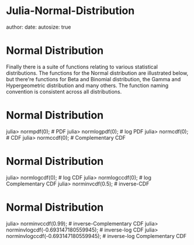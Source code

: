 Julia-Normal-Distribution
========================================================
author: 
date: 
autosize: true

Normal Distribution
========================================================


Finally there is a suite of functions relating to various statistical distributions. The functions for the Normal distribution are illustrated below, but there're functions for Beta and Binomial distribution, the Gamma and Hypergeometric distribution and many others. The function naming convention is consistent across all distributions.

Normal Distribution
========================================================

julia> normpdf(0);                         # PDF
julia> normlogpdf(0);                      # log PDF
julia> normcdf(0);                         # CDF
julia> normccdf(0);                        # Complementary CDF

Normal Distribution
========================================================

julia> normlogcdf(0);                      # log CDF
julia> normlogccdf(0);                     # log Complementary CDF
julia> norminvcdf(0.5);                    # inverse-CDF

Normal Distribution
========================================================

julia> norminvccdf(0.99);                  # inverse-Complementary CDF
julia> norminvlogcdf(-0.693147180559945);  # inverse-log CDF
julia> norminvlogccdf(-0.693147180559945); # inverse-log Complementary CDF

